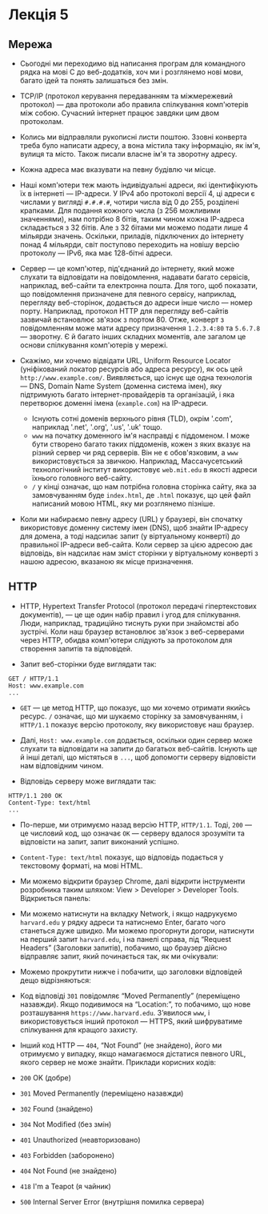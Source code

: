# Лекція 5

## Мережа

- Сьогодні ми переходимо від написання програм для командного рядка на мові С до веб-додатків, хоч ми і розглянемо нові мови, багато ідей та понять залишаться без змін.

- TCP/IP (протокол керування передаванням та міжмережевий протокол) — два протоколи або правила спілкування комп'ютерів між собою. Сучасний інтернет працює завдяки цим двом протоколам.

- Колись ми відправляли рукописні листи поштою. Ззовні конверта треба було написати адресу, а вона містила таку інформацію, як ім'я, вулиця та місто. Також писали власне ім'я та зворотну адресу.

- Кожна адреса має вказувати на певну будівлю чи місце.

- Наші комп'ютери теж мають індивідуальні адреси, які ідентифікують їх в інтернеті — IP-адреси. У IPv4 або протоколі версії 4, ці адреси є числами у вигляді `#.#.#.#`, чотири числа від 0 до 255, розділені крапками. Для подання кожного числа (з 256 можливими значеннями), нам потрібно 8 бітів, таким чином кожна ІР-адреса складається з 32 бітів. Але з 32 бітами ми можемо подати лише 4 мільярди значень. Оскільки, приладів, підключених до інтернету понад 4 мільярди, світ поступово переходить на новішу версію протоколу — IPv6, яка має 128-бітні адреси.

- Сервер — це комп'ютер, під'єднаний до інтернету, який може слухати та відповідати на повідомлення, надавати багато сервісів, наприклад, веб-сайти та електронна пошта. Для того, щоб показати, що повідомлення призначене для певного сервісу, наприклад, перегляду веб-сторінок, додається до адреси інше число — номер порту. Наприклад, протокол HTTP для перегляду веб-сайтів зазвичай встановлює зв'язок з портом 80. Отже, конверт з повідомленням може мати адресу призначення `1.2.3.4:80` та `5.6.7.8` — зворотну. Є й багато інших складних моментів, але загалом це основи спілкування комп'ютерів у мережі.

- Скажімо, ми хочемо відвідати URL, Uniform Resource Locator (уніфікований локатор ресурсів або адреса ресурсу), як ось цей `http://www.example.com/`. Виявляється, що існує ще одна технологія — DNS, Domain Name System (доменна система імен), яку підтримують багато інтернет-провайдерів та організацій, і яка перетворює доменні імена (`example.com`) на IP-адреси.

  - Існують сотні доменів верхнього рівня (TLD), окрім '.com', наприклад '.net', '.org', '.us', '.uk' тощо.
  - `www` на початку доменного ім'я насправді є піддоменом. І може бути створено багато таких піддоменів, кожен з яких вказує на різний сервер чи ряд серверів. Він не є обов'язковим, а `www` використовується за звичкою. Наприклад, Массачусетський технологічний інститут використовує `web.mit.edu` в якості адреси їхнього головного веб-сайту.
  - `/` у кінці означає, що нам потрібна головна сторінка сайту, яка за замовчуванням буде `index.html`, де `.html` показує, що цей файл написаний мовою HTML, яку ми розглянемо пізніше.

- Коли ми набираємо певну адресу (URL) у браузері, він спочатку використовує доменну систему імен (DNS), щоб знайти IP-адресу для домена, а тоді надсилає запит (у віртуальному конверті) до правильної IP-адреси веб-сайта. Коли сервер за цією адресою дає відповідь, він надсилає нам зміст сторінки у віртуальному конверті з нашою адресою, вказаною як місце призначення.

## HTTP

- HTTP, Hypertext Transfer Protocol (протокол передачі гіпертекстових документів), — це ще один набір правил і угод для спілкування. Люди, наприклад, традиційно тиснуть руки при знайомстві або зустрічі. Коли наш браузер встановлює зв'язок з веб-серверами через HTTP, обидва комп'ютери слідують за протоколом для створення запитів та відповідей.

- Запит веб-сторінки буде виглядати так:

```
GET / HTTP/1.1
Host: www.example.com
...
```

- `GET` — це метод HTTP, що показує, що ми хочемо отримати якийсь ресурс. `/` означає, що ми шукаємо сторінку за замовчуванням, і `HTTP/1.1` показує версію протоколу, яку використовує наш браузер.
- Далі, `Host: www.example.com` додається, оскільки один сервер може слухати та відповідати на запити до багатьох веб-сайтів. Існують ще й інші деталі, що містяться в `...`, щоб допомогти серверу відповісти нам відповідним чином.

- Відповідь серверу може виглядати так:

```
HTTP/1.1 200 OK
Content-Type: text/html
...
```

- По-перше, ми отримуємо назад версію HTTP, `HTTP/1.1`. Тоді, `200` — це числовий код, що означає `OK` — серверу вдалося зрозуміти та відповісти на запит, запит виконаний успішно.

- `Content-Type: text/html` показує, що відповідь подається у текстовому форматі, на мові HTML.

- Ми можемо відкрити браузер Chrome, далі відкрити інструменти розробника таким шляхом: View > Developer > Developer Tools. Відкриється панель:

- Ми можемо натиснути на вкладку Network, і якщо надрукуємо `harvard.edu` у рядку адреси та натиснемо Enter, багато чого станеться дуже швидко. Ми можемо прогорнути догори, натиснути на перший запит `harvard.edu`, і на панелі справа, під “Request Headers” (Заголовки запитів), побачимо, що браузер дійсно відправляє запит, який починається так, як ми очікували:

- Можемо прокрутити нижче і побачити, що заголовки відповідей дещо відрізняються:

- Код відповіді `301` повідомляє “Moved Permanently” (переміщено назавжди). Якщо подивимося на “Location:”, то побачимо, що нове розташування `https://www.harvard.edu`. З’явилося `www`, і використовується інший протокол — HTTPS, який шифруватиме спілкування для кращого захисту.

- Інший код HTTP — `404`, “Not Found” (не знайдено), його ми отримуємо у випадку, якщо намагаємося дістатися певного URL, якого сервер не може знайти. Приклади корисних кодів:

- `200` OK (добре)
- `301` Moved Permanently (переміщено назавжди)
- `302` Found (знайдено)
- `304` Not Modified (без змін)
- `401` Unauthorized (неавторизовано)
- `403` Forbidden (заборонено)
- `404` Not Found (не знайдено)
- `418` I'm a Teapot (я чайник)
- `500` Internal Server Error (внутрішня помилка сервера)
